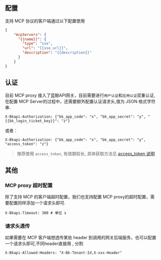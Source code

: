 ## 配置

支持 MCP 协议的客户端通过以下配置使用

```json
{
    "mcpServers": {
      "{{name}}": {
        "type": "sse",
        "url": "{{sse_url}}",
        "description": "{{description}}"
      }
    }
}
```

## 认证
目前 MCP proxy  接入了蓝鲸API网关，目前需要进行`用户认证`和`应用认证`双重认证, 在配置 MCP Server的过程中，还需要额外配置认证请求头,值为 JSON 格式字符串.

```shell
X-Bkapi-Authorization: {"bk_app_code": "x", "bk_app_secret": "y", "{{bk_login_ticket_key}}": "z"}
```
或者：

```shell
X-Bkapi-Authorization: {"bk_app_code": "x", "bk_app_secret": "y", "access_token": "z"}
```
> 推荐使用 `access_token`, 有效期较长, 具体获取方法见 [access_token 说明]({{bk_access_token_doc_url}})

## 其他
### MCP proxy 超时配置
除了支持 MCP 的客户端超时配置，我们也支持配置 MCP proxy的超时配置，需要配置同样添加一个请求头即可.

```shell
X-Bkapi-Timeout: 300 # 单位 s
```

### 请求头透传
如果需要在 MCP 客户端想透传某些 header 到调用的网关后端服务，也可以配置一个请求头即可,不同header直接用 , 分割

```shell
X-Bkapi-Allowed-Headers: "X-Bk-Tenant-Id,X-xxx-Header"
```






